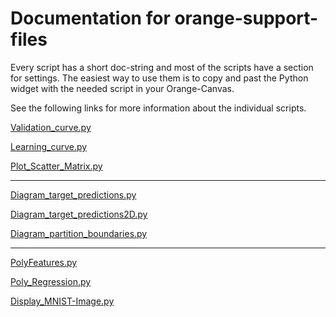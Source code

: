 # Documentation for orange-support-files

Every script has a short  doc-string and most of the scripts have a section for settings. The easiest way to use them is to copy and past the Python widget with the needed script in your Orange-Canvas.

See the following links for more information about the individual scripts.

[Validation_curve.py](https://github.com/EKal-aa/orange-support-files/blob/main/doc/validation_curve.md)

[Learning_curve.py](https://github.com/EKal-aa/orange-support-files/blob/main/doc/learning_curve.md)

[Plot_Scatter_Matrix.py](https://github.com/EKal-aa/orange-support-files/blob/main/doc/plot_scatter_matrix.md)

---

[Diagram_target_predictions.py](https://github.com/EKal-aa/orange-support-files/blob/main/doc/diagram_target_predictions.md)

[Diagram_target_predictions2D.py](https://github.com/EKal-aa/orange-support-files/blob/main/doc/diagram_target_predictions2D.md)

[Diagram_partition_boundaries.py](https://github.com/EKal-aa/orange-support-files/blob/main/doc/diagram_partition_boundaries.md)

---

[PolyFeatures.py](https://github.com/EKal-aa/orange-support-files/blob/main/doc/polyfeatures.md)

[Poly_Regression.py](https://github.com/EKal-aa/orange-support-files/blob/main/doc/poly_regression.md)

[Display_MNIST-Image.py](https://github.com/EKal-aa/orange-support-files/blob/main/doc/display_MNIST-Image.md)


